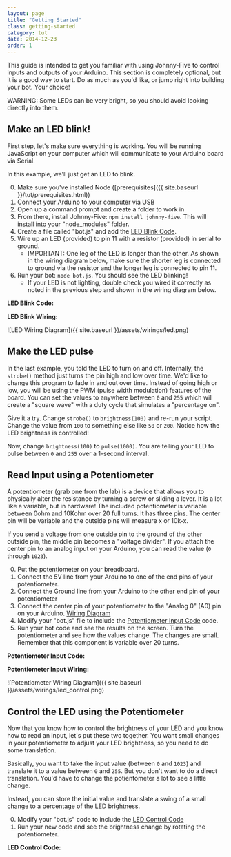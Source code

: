 ```yaml
---
layout: page
title: "Getting Started"
class: getting-started
category: tut
date: 2014-12-23
order: 1
---
```


This guide is intended to get you familiar with using Johnny-Five to control inputs and outputs of your Arduino.  This section is completely optional, but it is a good way to start.  Do as much as you'd like, or jump right into building your bot.  Your choice!

WARNING: Some LEDs can be very bright, so you should avoid looking directly into them.

## Make an LED blink!
First step, let's make sure everything is working.  You will be running JavaScript on your computer which will communicate to your Arduino board via Serial.

In this example, we'll just get an LED to blink.

0. Make sure you've installed Node ([prerequisites]({{ site.baseurl }}/tut/prerequisites.html)) 
0. Connect your Arduino to your computer via USB
0. Open up a command prompt and create a folder to work in
0. From there, install Johnny-Five: `npm install johnny-five`.  This will install into your "node_modules" folder.
0. Create a file called "bot.js" and add the [LED Blink Code](#ledblink).
0. Wire up an LED (provided) to pin 11 with a resistor (provided) in serial to ground.
    - IMPORTANT: One leg of the LED is longer than the other. As shown in the wiring diagram below, make sure the shorter leg is connected to ground via the resistor and the longer leg is connected to pin 11.
0. Run your bot: `node bot.js`.  You should see the LED blinking!
    - If your LED is not lighting, double check you wired it correctly as noted in the previous step and shown in the wiring diagram below.

<a name="ledblink"></a>
**LED Blink Code:**

<script src="http://gist-it.appspot.com/github/BrianGenisio/codemash-nodebots-docs/blob/master/examples/strobe.js"></script>

**LED Blink Wiring:**

![LED Wiring Diagram]({{ site.baseurl }}/assets/wirings/led.png)

## Make the LED pulse
In the last example, you told the LED to turn on and off.  Internally, the `strobe()` method just turns the pin high and low over time.  We'd like to change this program to fade in and out over time.  Instead of going high or low, you will be using the PWM (pulse width modulation) features of the board.  You can set the values to anywhere between `0` and `255` which will create a "square wave" with a duty cycle that simulates a "percentage on".  

Give it a try.  Change `strobe()` to `brightness(100)` and re-run your script.  Change the value from `100` to something else like `50` or `200`.  Notice how the LED brightness is controlled!

Now, change `brightness(100)` to `pulse(1000)`.  You are telling your LED to pulse between `0` and `255` over a 1-second interval.

## Read Input using a Potentiometer
A potentiometer (grab one from the lab) is a device that allows you to physically alter the resistance by turning a screw or sliding a lever.  It is a lot like a variable, but in hardware!  The included potentiometer is variable between 0ohm and 10Kohm over 20 full turns.  It has three pins.  The center pin will be variable and the outside pins will measure x or 10k-x.  

If you send a voltage from one outside pin to the ground of the other outside pin, the middle pin becomes a "voltage divider".  If you attach the center pin to an analog input on your Arduino, you can read the value (`0` through `1023`).

0. Put the potentiometer on your breadboard.
0. Connect the 5V line from your Arduino to one of the end pins of your potentiometer.
0. Connect the Ground line from your Arduino to the other end pin of your potentiometer
0. Connect the center pin of your potentiometer to the "Analog 0" (A0) pin on your Arduino.  [Wiring Diagram](#potinput_wiring)
0. Modify your "bot.js" file to include the [Potentiometer Input Code](#potinput) code.
0. Run your bot code and see the results on the screen.  Turn the potentiometer and see how the values change.  The changes are small.  Remember that this component is variable over 20 turns.

<a name="potinput"></a>
**Potentiometer Input Code:**

<script src="http://gist-it.appspot.com/github/BrianGenisio/codemash-nodebots-docs/blob/master/examples/read-sensor.js"></script>

<a name="potinput_wiring"></a>
**Potentiometer Input Wiring:**

![Potentiometer Wiring Diagram]({{ site.baseurl }}/assets/wirings/led_control.png) 

## Control the LED using the Potentiometer
Now that you know how to control the brightness of your LED and you know how to read an input, let's put these two together.  You want small changes in your potentiometer to adjust your LED brightness, so you need to do some translation.  

Basically, you want to take the input value (between `0` and `1023`) and translate it to a value between `0` and `255`.  But you don't want to do a direct translation.  You'd have to change the potientometer a lot to see a little change.  

Instead, you can store the initial value and translate a swing of a small change to a percentage of the LED brightness.

0. Modify your "bot.js" code to include the [LED Control Code](#led_control)
0. Run your new code and see the brightness change by rotating the potentiometer.

<a name="led_control"></a>
**LED Control Code:**

<script src="http://gist-it.appspot.com/github/BrianGenisio/codemash-nodebots-docs/blob/master/examples/led_control.js"></script>

